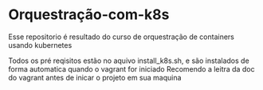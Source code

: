 # Orquestração-com-k8s
Esse repositorio é resultado do curso de orquestração de containers usando kubernetes

Todos os pré reqisitos estão no aquivo install_k8s.sh, e são instalados de forma automatica quando o vagrant for iniciado
Recomendo a leitra da doc do vagrant antes de inicar o projeto em sua maquina
